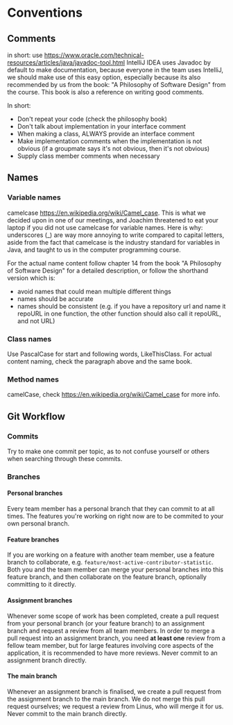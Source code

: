 # Conventions
## Comments
in short: use https://www.oracle.com/technical-resources/articles/java/javadoc-tool.html
IntelliJ IDEA uses Javadoc by default to make documentation, because everyone in the team uses IntelliJ,
we should make use of this easy option, especially because its also recommended by us from the book:
"A Philosophy of Software Design" from the course. This book is also a reference on writing good comments.

In short:
 - Don't repeat your code (check the philosophy book)
 - Don't talk about implementation in your interface comment
 - When making a class, ALWAYS provide an interface comment
 - Make implementation comments when the implementation is not obvious (if a groupmate says it's not obvious,
then it's not obvious)
 - Supply class member comments when necessary

## Names
### Variable names
camelcase https://en.wikipedia.org/wiki/Camel_case. This is what we decided upon in one of our meetings, and
Joachim threatened to eat your laptop if you did not use camelcase for variable names. Here is why:
underscores (_) are way more annoying to write compared to capital letters, aside from the fact that camelcase
is the industry standard for variables in Java, and taught to us in the computer programming course.

For the actual name content follow chapter 14 from the book "A Philosophy of Software Design" for a detailed description,
or follow the shorthand version which is:
- avoid names that could mean multiple different things
- names should be accurate
- names should be consistent (e.g. if you have a repository url and name it repoURL in one function, the other function
should also call it repoURL, and not URL)

### Class names
Use PascalCase for start and following words, LikeThisClass. For actual content naming, check the paragraph above
and the same book.

### Method names
camelCase, check https://en.wikipedia.org/wiki/Camel_case for more info.

## Git Workflow
### Commits
Try to make one commit per topic, as to not confuse yourself or others when searching through these commits.

### Branches
#### Personal branches
Every team member has a personal branch that they can commit to at all times. The features you're working on right now are to be commited to your own personal branch.

#### Feature branches
If you are working on a feature with another team member, use a feature branch to collaborate, e.g. `feature/most-active-contributor-statistic`. Both you and the team member can merge your personal branches into this feature branch, and then collaborate on the feature branch, optionally committing to it directly.

#### Assignment branches
Whenever some scope of work has been completed, create a pull request from your personal branch (or your feature branch) to an assignment branch and request a review from all team members. In order to merge a pull request into an assignment branch, you need **at least one** review from a fellow team member, but for large features involving core aspects of the application, it is recommended to have more reviews.
Never commit to an assignment branch directly.

#### The main branch
Whenever an assignment branch is finalised, we create a pull request from the assignment branch to the main branch. We do not merge this pull request ourselves; we request a review from Linus, who will merge it for us.
Never commit to the main branch directly.

